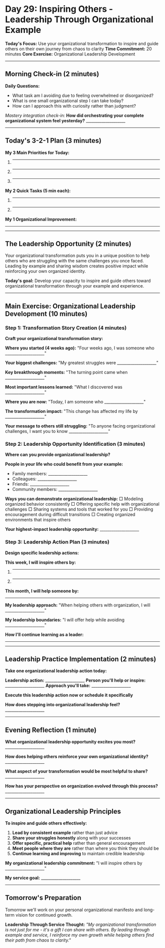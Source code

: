 # Day 29: Inspiring Others - Leadership Through Organizational Example

**Today's Focus:** Use your organizational transformation to inspire and guide others on their own journey from chaos to clarity
**Time Commitment:** 20 minutes
**Core Exercise:** Organizational Leadership Development

---

## Morning Check-in (2 minutes)

**Daily Questions:**
- What task am I avoiding due to feeling overwhelmed or disorganized?
- What is one small organizational step I can take today?
- How can I approach this with curiosity rather than judgment?

*Mastery integration check-in:*
**How did orchestrating your complete organizational system feel yesterday?** ____________________

---

## Today's 3-2-1 Plan (3 minutes)

**My 3 Main Priorities for Today:**
1. ____________________
2. ____________________
3. ____________________

**My 2 Quick Tasks (5 min each):**
1. ____________________
2. ____________________

**My 1 Organizational Improvement:**
____________________

---

## The Leadership Opportunity (2 minutes)

Your organizational transformation puts you in a unique position to help others who are struggling with the same challenges you once faced. Leading by example and sharing wisdom creates positive impact while reinforcing your own organized identity.

**Today's goal:** Develop your capacity to inspire and guide others toward organizational transformation through your example and experience.

---

## Main Exercise: Organizational Leadership Development (10 minutes)

### Step 1: Transformation Story Creation (4 minutes)

**Craft your organizational transformation story:**

**Where you started (4 weeks ago):**
"Four weeks ago, I was someone who ____________________"

**Your biggest challenges:**
"My greatest struggles were ____________________"

**Key breakthrough moments:**
"The turning point came when ____________________"

**Most important lessons learned:**
"What I discovered was ____________________"

**Where you are now:**
"Today, I am someone who ____________________"

**The transformation impact:**
"This change has affected my life by ____________________"

**Your message to others still struggling:**
"To anyone facing organizational challenges, I want you to know ____________________"

### Step 2: Leadership Opportunity Identification (3 minutes)

**Where can you provide organizational leadership?**

**People in your life who could benefit from your example:**
- Family members: ____________________
- Colleagues: ____________________
- Friends: ____________________
- Community members: ____________________

**Ways you can demonstrate organizational leadership:**
□ Modeling organized behavior consistently
□ Offering specific help with organizational challenges
□ Sharing systems and tools that worked for you
□ Providing encouragement during difficult transitions
□ Creating organized environments that inspire others

**Your highest-impact leadership opportunity:** ____________________

### Step 3: Leadership Action Plan (3 minutes)

**Design specific leadership actions:**

**This week, I will inspire others by:**
1. ____________________
2. ____________________

**This month, I will help someone by:**
____________________

**My leadership approach:**
"When helping others with organization, I will ____________________"

**My leadership boundaries:**
"I will offer help while avoiding ____________________"

**How I'll continue learning as a leader:**
____________________

---

## Leadership Practice Implementation (2 minutes)

**Take one organizational leadership action today:**

**Leadership action:** ____________________
**Person you'll help or inspire:** ____________________
**Approach you'll take:** ____________________

**Execute this leadership action now or schedule it specifically**

**How does stepping into organizational leadership feel?** ____________________

---

## Evening Reflection (1 minute)

**What organizational leadership opportunity excites you most?** ____________________

**How does helping others reinforce your own organizational identity?** ____________________

**What aspect of your transformation would be most helpful to share?** ____________________

**How has your perspective on organization evolved through this process?** ____________________

---

## Organizational Leadership Principles

**To inspire and guide others effectively:**

1. **Lead by consistent example** rather than just advice
2. **Share your struggles honestly** along with your successes  
3. **Offer specific, practical help** rather than general encouragement
4. **Meet people where they are** rather than where you think they should be
5. **Continue learning and improving** to maintain credible leadership

**My organizational leadership commitment:** "I will inspire others by ____________________"

**My service goal:** ____________________

---

## Tomorrow's Preparation
Tomorrow we'll work on your personal organizational manifesto and long-term vision for continued growth.

**Leadership Through Service Thought:**
*"My organizational transformation is not just for me - it's a gift I can share with others. By leading through example and service, I reinforce my own growth while helping others find their path from chaos to clarity."*